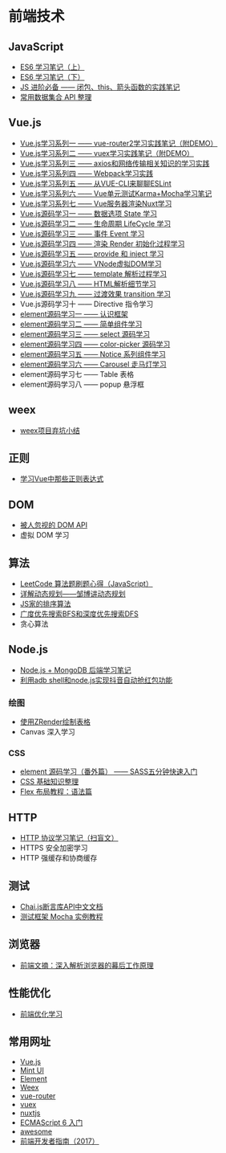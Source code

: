 # 前端技术

## JavaScript

* [ES6 学习笔记（上）](https://www.jianshu.com/p/9200f5f76fc7)
* [ES6 学习笔记（下）](https://www.jianshu.com/p/2fcecd870b4d)
* [JS 进阶必备 —— 闭包、this、箭头函数的实践笔记](https://www.jianshu.com/p/fed4c7ae2c33)
* [常用数据集合 API 整理](https://www.jianshu.com/p/e22eeb9159a1)

## Vue.js

* [Vue.js学习系列一 —— vue-router2学习实践笔记（附DEMO）](https://www.jianshu.com/p/8013d8d37bd0)
* [Vue.js学习系列二 —— vuex学习实践笔记（附DEMO）](https://www.jianshu.com/p/d6f7e11f18af)
* [Vue.js学习系列三 —— axios和网络传输相关知识的学习实践](https://www.jianshu.com/p/8e5fb763c3d7)
* [Vue.js学习系列四 —— Webpack学习实践](https://www.jianshu.com/p/aef34acd111f)
* [Vue.js学习系列五 —— 从VUE-CLI来聊聊ESLint](https://www.jianshu.com/p/efb6fbed6fac)
* [Vue.js学习系列六 —— Vue单元测试Karma+Mocha学习笔记](https://www.jianshu.com/p/073d25a3bba0)
* [Vue.js学习系列七 —— Vue服务器渲染Nuxt学习](https://www.jianshu.com/p/ba7466d7101a)
* [Vue.js源码学习一 —— 数据选项 State 学习](https://www.jianshu.com/p/15028f91226e)
* [Vue.js源码学习二 —— 生命周期 LifeCycle 学习](https://www.jianshu.com/p/2900a3f4af7d)
* [Vue.js源码学习三 —— 事件 Event 学习](https://www.jianshu.com/p/cafce3ea6bb9)
* [Vue.js源码学习四 —— 渲染 Render 初始化过程学习](https://www.jianshu.com/p/ddb753e481b4)
* [Vue.js源码学习五 —— provide 和 inject 学习](https://www.jianshu.com/p/d74210eedf68)
* [Vue.js源码学习六 —— VNode虚拟DOM学习](https://www.jianshu.com/p/9db8eb16d76f)
* [Vue.js源码学习七 —— template 解析过程学习](https://www.jianshu.com/p/e1669afa30b8)
* [Vue.js源码学习八 —— HTML解析细节学习](https://www.jianshu.com/p/4a872820ba33)
* [Vue.js源码学习九 —— 过渡效果 transition 学习](https://www.jianshu.com/p/f283b39aa212)
* Vue.js源码学习十 —— Directive 指令学习
* [element源码学习一 —— 认识框架](https://www.jianshu.com/p/92d0e78c9906)
* [element源码学习二 —— 简单组件学习](https://www.jianshu.com/p/214b82b4d6aa)
* [element源码学习三 —— select 源码学习](https://www.jianshu.com/p/398e377dd02e)
* [element源码学习四 —— color-picker 源码学习](https://www.jianshu.com/p/95732208260a)
* [element源码学习五 —— Notice 系列组件学习](https://www.jianshu.com/p/aed602c92799)
* [element源码学习六 —— Carousel 走马灯学习](https://www.jianshu.com/p/b290297d0a32)
* element源码学习七 —— Table 表格
* element源码学习八 —— popup 悬浮框

## weex

* [weex项目弃坑小结](https://www.jianshu.com/p/b752bf9dfead)

## 正则

* [学习Vue中那些正则表达式](https://www.jianshu.com/p/0734cc319aa3)

## DOM

* [被人忽视的 DOM API](https://www.jianshu.com/p/c16b3333c7b6)
* 虚拟 DOM 学习

## 算法

* [LeetCode 算法题刷题心得（JavaScript）](https://www.jianshu.com/p/8876704ea9c8)
* [详解动态规划——邹博讲动态规划](http://www.cnblogs.com/little-YTMM/p/5372680.html)
* [JS家的排序算法](https://www.jianshu.com/p/1b4068ccd505)
* [广度优先搜索BFS和深度优先搜索DFS](https://www.cnblogs.com/0kk470/p/7555033.html)
* 贪心算法

## Node.js

* [Node.js + MongoDB 后端学习笔记](https://www.jianshu.com/p/76ffc489f674)
* [利用adb shell和node.js实现抖音自动抢红包功能](https://www.jianshu.com/p/ac024a1c256f)

### 绘图

* [使用ZRender绘制表格](https://www.jianshu.com/p/aef59c03ab08)
* Canvas 深入学习

### CSS

* [element 源码学习（番外篇） —— SASS五分钟快速入门](https://www.jianshu.com/p/d560e3d1b5d2)
* [CSS 基础知识整理](https://www.jianshu.com/p/749cb25a3ae6)
* [Flex 布局教程：语法篇](http://www.ruanyifeng.com/blog/2015/07/flex-grammar.html)

## HTTP

* [HTTP 协议学习笔记（扫盲文）](https://www.jianshu.com/p/e0a23035147c)
* HTTPS 安全加密学习
* HTTP 强缓存和协商缓存

## 测试

* [Chai.js断言库API中文文档](https://www.jianshu.com/p/f200a75a15d2)
* [测试框架 Mocha 实例教程](http://www.ruanyifeng.com/blog/2015/12/a-mocha-tutorial-of-examples.html)

## 浏览器

* [前端文摘：深入解析浏览器的幕后工作原理](http://www.cnblogs.com/lhb25/p/how-browsers-work.html#The_rendering_engine)

## 性能优化

* [前端优化学习](https://www.jianshu.com/p/5a6e1ddcf41f)

## 常用网址

* [Vue.js](https://cn.vuejs.org/)
* [Mint UI](http://mint-ui.github.io/#!/zh-cn)
* [Element](http://element-cn.eleme.io/#/zh-CN)
* [Weex](http://weex.apache.org/cn/)
* [vue-router](https://router.vuejs.org/zh-cn/)
* [vuex](https://vuex.vuejs.org/zh-cn/)
* [nuxtjs](https://zh.nuxtjs.org/)
* [ECMAScript 6 入门](http://es6.ruanyifeng.com/#README)
* [awesome](https://www.awesomes.cn/)
* [前端开发者指南（2017）](https://sqrtthree.gitbooks.io/front-end-handbook-2017/content/)